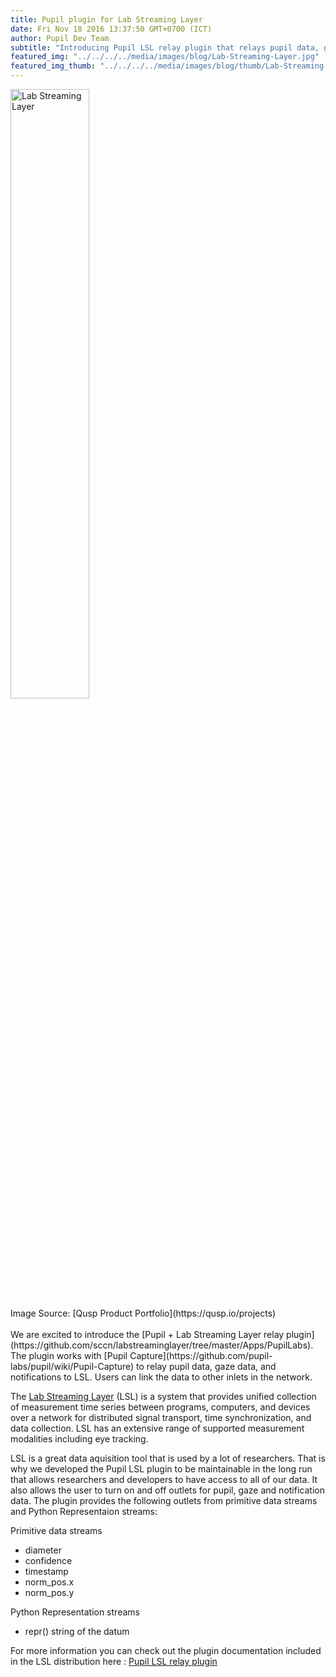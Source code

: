 ```yaml
--- 
title: Pupil plugin for Lab Streaming Layer
date: Fri Nov 18 2016 13:37:50 GMT+0700 (ICT) 
author: Pupil Dev Team 
subtitle: "Introducing Pupil LSL relay plugin that relays pupil data, gaze data and notifications to the lab streaming layer..."
featured_img: "../../../../media/images/blog/Lab-Streaming-Layer.jpg"
featured_img_thumb: "../../../../media/images/blog/thumb/Lab-Streaming-Layer.jpg"
---
```


<div class="Grid Grid--center Grid--justifyCenter">
	<img src="../../../../media/images/blog/Lab-Streaming-Layer.jpg" style="width:50%" class="Feature-image u-padBottom--1" alt="Lab Streaming Layer">
	</div>	

<div class="small">Image Source: [Qusp Product Portfolio](https://qusp.io/projects)</div>

<br>
We are excited to introduce the [Pupil + Lab Streaming Layer relay plugin](https://github.com/sccn/labstreaminglayer/tree/master/Apps/PupilLabs). The plugin works with [Pupil Capture](https://github.com/pupil-labs/pupil/wiki/Pupil-Capture) to relay pupil data, gaze data, and notifications to LSL. Users can link the data to other inlets in the network.

The [Lab Streaming Layer](https://github.com/sccn/labstreaminglayer) (LSL) is a system that provides unified collection of measurement time series between programs, computers, and devices over a network for distributed signal transport, time synchronization, and data collection. LSL has an extensive range of supported measurement modalities including eye tracking. 

LSL is a great data aquisition tool that is used by a lot of researchers. That is why we developed the Pupil LSL plugin to be maintainable in the long run that allows researchers and developers to have access to all of our data. It also allows the user to turn on and off outlets for pupil, gaze and notification data. The plugin provides the following outlets from primitive data streams and Python Representaion streams:

Primitive data streams

- diameter
- confidence
- timestamp
- norm_pos.x
- norm_pos.y

Python Representation streams
- repr() string of the datum


For more information you can check out the plugin documentation included in the LSL distribution here : [Pupil LSL relay plugin](https://github.com/sccn/labstreaminglayer/tree/master/Apps/PupilLabs)



